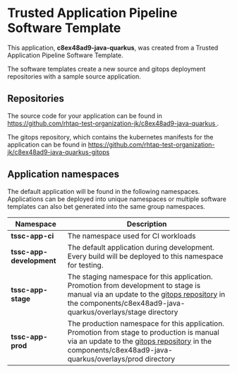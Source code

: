 # Trusted Application Pipeline Software Template

This application, **c8ex48ad9-java-quarkus**, was created from a Trusted Application Pipeline Software Template.

The software templates create a new source and gitops deployment repositories with a sample source application. 

## Repositories

The source code for your application can be found in [https://github.com/rhtap-test-organization-jk/c8ex48ad9-java-quarkus ](https://github.com/rhtap-test-organization-jk/c8ex48ad9-java-quarkus ).
 
The gitops repository, which contains the kubernetes manifests for the application can be found in 
[https://github.com/rhtap-test-organization-jk/c8ex48ad9-java-quarkus-gitops ](https://github.com/rhtap-test-organization-jk/c8ex48ad9-java-quarkus-gitops ) 

## Application namespaces 

The default application will be found in the following namespaces. Applications can be deployed into unique namespaces or multiple software templates can also bet generated into the same group namespaces.  

|  Namespace   |  Description   |  
| -------- | -------- |
| **tssc-app-ci** | The namespace used for CI workloads |
| **tssc-app-development** | The default application during development. Every build will be deployed to this namespace for testing. |
| **tssc-app-stage** | The staging namespace for this application. Promotion from development to stage is manual via an update to the [gitops repository](https://github.com/rhtap-test-organization-jk/c8ex48ad9-java-quarkus-gitops ) in the components/c8ex48ad9-java-quarkus/overlays/stage directory |
| **tssc-app-prod** | The production namespace for this application. Promotion from stage to production is manual via an update to the [gitops repository](https://github.com/rhtap-test-organization-jk/c8ex48ad9-java-quarkus-gitops ) in the components/c8ex48ad9-java-quarkus/overlays/prod directory |